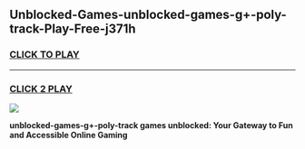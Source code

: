 
## Unblocked-Games-unblocked-games-g+-poly-track-Play-Free-j371h
<h3>
<a href="https://premium76.site?title=unblocked-games-g+-poly-track&ref=23A">CLICK TO PLAY</a></h3>
<hr>

<h3>
<a href="https://premium76.site?title=unblocked-games-g+-poly-track&ref=23A">CLICK 2 PLAY</a>
  
</h3>

<a href="https://premium76.site?title=unblocked-games-g+-poly-track&ref=23A"><img src="https://clearcache.store/games.png"></a>


**unblocked-games-g+-poly-track games unblocked: Your Gateway to Fun and Accessible Online Gaming**
